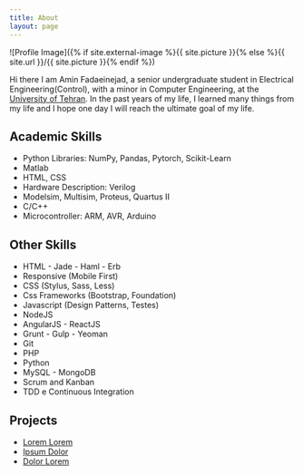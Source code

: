 ```yaml
---
title: About
layout: page
---
```

![Profile Image]({% if site.external-image %}{{ site.picture }}{% else %}{{ site.url }}/{{ site.picture }}{% endif %})

<p>Hi there I am Amin Fadaeinejad, a senior undergraduate student in Electrical Engineering(Control), with a minor in Computer Engineering, at the <a href="https://ut.ac.ir/en">University of Tehran</a>. In the past years of my life, I learned many things from my life and I hope one day I will reach the ultimate goal of my life.</p>


<h2>Academic Skills</h2>

<ul class="skill-list">
	<li>Python Libraries: NumPy, Pandas, Pytorch, Scikit-Learn</li>
	<li>Matlab</li>
	<li>HTML, CSS</li>
	<li>Hardware Description: Verilog </li>
	<li>Modelsim, Multisim, Proteus, Quartus II</li>
	<li>C/C++</li>
	<li>Microcontroller: ARM, AVR, Arduino</li>
</ul>

<h2>Other Skills</h2>
<ul class="skill-list">
	<li>HTML - Jade - Haml - Erb</li>
	<li>Responsive (Mobile First)</li>
	<li>CSS (Stylus, Sass, Less)</li>
	<li>Css Frameworks (Bootstrap, Foundation)</li>
	<li>Javascript (Design Patterns, Testes)</li>
	<li>NodeJS</li>
	<li>AngularJS - ReactJS</li>
	<li>Grunt - Gulp - Yeoman</li>
	<li>Git</li>
	<li>PHP</li>
	<li>Python</li>
	<li>MySQL - MongoDB</li>
	<li>Scrum and Kanban</li>
	<li>TDD e Continuous Integration</li>
</ul>


<h2>Projects</h2>

<ul>
	<li><a href="https://github.com/">Lorem Lorem</a></li>
	<li><a href="https://github.com/">Ipsum Dolor</a></li>
	<li><a href="https://github.com/">Dolor Lorem</a></li>
</ul>
